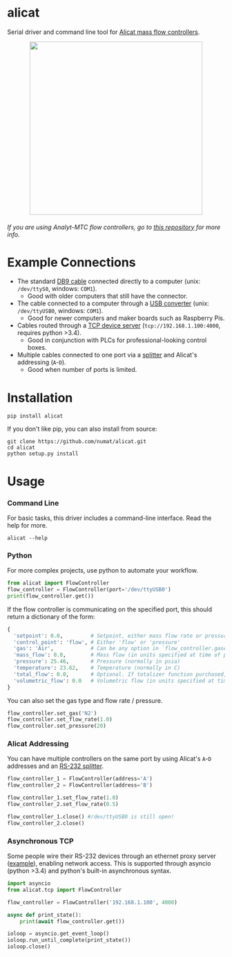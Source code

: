 alicat
======

Serial driver and command line tool for
[Alicat mass flow controllers](http://www.alicat.com/products/mass-flow-meters-and-controllers/mass-flow-controllers/).

<p align="center">
  <img src="http://www.alicat.com/wpinstall/wp-content/uploads/2012/01/gas-mass-flow-controller1.jpg" height="400" />
</p>

###### If you are using Analyt-MTC flow controllers, go to [this repository](https://github.com/schlenzmeister/AnalytMTC/wiki) for more info.

Example Connections
===================

 * The standard [DB9 cable](http://www.alicat.com/wpinstall/wp-content/uploads/2013/07/MD8DB9.jpg) connected directly to a computer (unix: `/dev/ttyS0`, windows: `COM1`).
   * Good with older computers that still have the connector.
 * The cable connected to a computer through a [USB converter](https://www.amazon.com/gp/product/B0007T27H8) (unix: `/dev/ttyUSB0`, windows: `COM1`).
   * Good for newer computers and maker boards such as Raspberry Pis.
 * Cables routed through a [TCP device server](https://www.amazon.com/gp/product/B00I5EYB2Q) (`tcp://192.168.1.100:4000`, requires python >3.4).
    * Good in conjunction with PLCs for professional-looking control boxes.
 * Multiple cables connected to one port via a [splitter](https://www.amazon.com/gp/product/B007F2E188) and Alicat's addressing (`A`-`D`).
    * Good when number of ports is limited.

Installation
============

```
pip install alicat
```

If you don't like pip, you can also install from source:

```
git clone https://github.com/numat/alicat.git
cd alicat
python setup.py install
```


Usage
=====

### Command Line

For basic tasks, this driver includes a command-line interface. Read the help
for more.

```
alicat --help
```

### Python

For more complex projects, use python to automate your workflow.

```python
from alicat import FlowController
flow_controller = FlowController(port='/dev/ttyUSB0')
print(flow_controller.get())
```

If the flow controller is communicating on the specified port, this should
return a dictionary of the form:

```python
{
  'setpoint': 0.0,         # Setpoint, either mass flow rate or pressure
  'control_point': 'flow', # Either 'flow' or 'pressure'
  'gas': 'Air',            # Can be any option in `flow_controller.gases`
  'mass_flow': 0.0,        # Mass flow (in units specified at time of purchase)
  'pressure': 25.46,       # Pressure (normally in psia)
  'temperature': 23.62,    # Temperature (normally in C)
  'total_flow': 0.0,       # Optional. If totalizer function purchased, will be included
  'volumetric_flow': 0.0   # Volumetric flow (in units specified at time of purchase)
}
```

You can also set the gas type and flow rate / pressure.

```python
flow_controller.set_gas('N2')
flow_controller.set_flow_rate(1.0)
flow_controller.set_pressure(20)
```

### Alicat Addressing

You can have multiple controllers on the same port by using Alicat's `A`-`D` addresses
and an [RS-232 splitter](https://www.amazon.com/gp/product/B007F2E188).

```python
flow_controller_1 = FlowController(address='A')
flow_controller_2 = FlowController(address='B')

flow_controller_1.set_flow_rate(1.0)
flow_controller_2.set_flow_rate(0.5)

flow_controller_1.close() #/dev/ttyUSB0 is still open!
flow_controller_2.close()
```

### Asynchronous TCP

Some people wire their RS-232 devices through an ethernet proxy server ([example](https://www.amazon.com/gp/product/B00I5EYB2Q)), enabling network
access. This is supported through asyncio (python >3.4) and python's built-in
asynchronous syntax.

```python
import asyncio
from alicat.tcp import FlowController

flow_controller = FlowController('192.168.1.100', 4000)

async def print_state():
    print(await flow_controller.get())

ioloop = asyncio.get_event_loop()
ioloop.run_until_complete(print_state())
ioloop.close()
```
